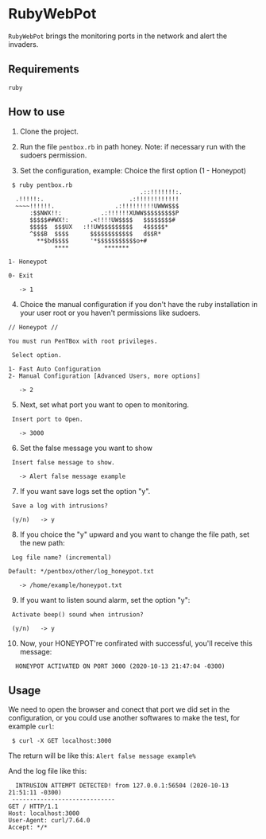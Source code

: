 # RubyWebPot

`RubyWebPot` brings the monitoring ports in the network and alert the invaders.

## Requirements
`ruby`

## How to use

1. Clone the project.

2. Run the file `pentbox.rb` in path honey.
Note: if necessary run with the sudoers permission.

3. Set the configuration, example:
Choice the first option (1 - Honeypot)
```console
 $ ruby pentbox.rb
                                     .::!!!!!!!:.
  .!!!!!:.                        .:!!!!!!!!!!!!
  ~~~~!!!!!!.                 .:!!!!!!!!!UWWW$$$
      :$$NWX!!:           .:!!!!!!XUWW$$$$$$$$$P
      $$$$$##WX!:      .<!!!!UW$$$$   $$$$$$$$#
      $$$$$  $$$UX   :!!UW$$$$$$$$$   4$$$$$*
      ^$$$B  $$$$      $$$$$$$$$$$$   d$$R*
        **$bd$$$$      '*$$$$$$$$$$$o+#
             ****          *******

1- Honeypot

0- Exit

   -> 1
```

4. Choice the manual configuration if you don't have the ruby installation in your user root or you haven't permissions like sudoers.
```console
// Honeypot //

You must run PenTBox with root privileges.

 Select option.

1- Fast Auto Configuration
2- Manual Configuration [Advanced Users, more options]

   -> 2
```

5. Next, set what port you want to open to monitoring.
```console
 Insert port to Open.

   -> 3000
```

6. Set the false message you want to show
```console
 Insert false message to show.

   -> Alert false message example

```

7. If you want save logs set the option "y".
```console
 Save a log with intrusions?

 (y/n)   -> y
```

8. If you choice the "y" upward and you want to change the file path, set the new path:
```console
 Log file name? (incremental)

Default: */pentbox/other/log_honeypot.txt

   -> /home/example/honeypot.txt
```

9. If you want to listen sound alarm, set the option "y":
```
 Activate beep() sound when intrusion?

 (y/n)   -> y
```

10. Now, your HONEYPOT're confirated with successful, you'll receive this message:
```console
  HONEYPOT ACTIVATED ON PORT 3000 (2020-10-13 21:47:04 -0300)
```

## Usage
We need to open the browser and conect that port we did set in the configuration, or you could use another softwares to make the test, for example `curl`:
```console
 $ curl -X GET localhost:3000
```

The return will be like this:
`Alert false message example%`

And the log file like this:
```console
  INTRUSION ATTEMPT DETECTED! from 127.0.0.1:56504 (2020-10-13 21:51:11 -0300)
 -----------------------------
GET / HTTP/1.1
Host: localhost:3000
User-Agent: curl/7.64.0
Accept: */*
```

